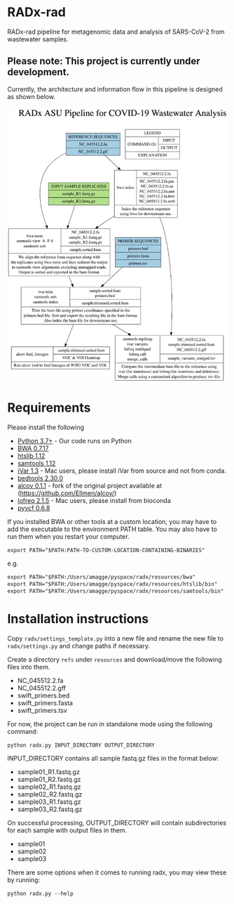 # RADx-rad
RADx-rad pipeline for metagenomic data and analysis of SARS-CoV-2 from wastewater samples.

## Please note: This project is currently under development.

Currently, the architecture and information flow in this pipeline is designed as shown below.

![arch](resources/radx-arch.png)

# Requirements
Please install the following 
* [Python 3.7+](https://www.python.org) - Our code runs on Python
* [BWA 0.7.17](https://github.com/lh3/bwa)
* [htslib 1.12](http://www.htslib.org/download/)
* [samtools 1.12](http://www.htslib.org/download/)
* [iVar 1.3](https://github.com/andersen-lab/ivar) - Mac users, please install iVar from source and not from conda.
* [bedtools 2.30.0](https://bedtools.readthedocs.io/en/latest/content/installation.html)
* [alcov 0.1.1](https://github.com/amagge/alcov/) - fork of the original project available at (https://github.com/Ellmen/alcov/)
* [lofreq 2.1.5](https://github.com/CSB5/lofreq) - Mac users, please install from bioconda
* [pyvcf 0.6.8](https://pyvcf.readthedocs.io/en/latest/)

If you installed BWA or other tools at a custom location, you may have to add the executable to the environment PATH table. You may also have to run them when you restart your computer.  
```
export PATH="$PATH:PATH-TO-CUSTOM-LOCATION-CONTAINING-BINARIES"
```
e.g.
```
export PATH="$PATH:/Users/amagge/pyspace/radx/resources/bwa"
export PATH="$PATH:/Users/amagge/pyspace/radx/resources/htslib/bin"
export PATH="$PATH:/Users/amagge/pyspace/radx/resources/samtools/bin"
```

# Installation instructions
Copy ```radx/settings_template.py``` into a new file and rename the new file to ```radx/settings.py``` and change paths if necessary.

Create a directory ```refs``` under ```resources``` and download/move the following files into them.
* NC_045512.2.fa
* NC_045512.2.gff
* swift_primers.bed
* swift_primers.fasta
* swift_primers.tsv

For now, the project can be run in standalone mode using the following command:
```
python radx.py INPUT_DIRECTORY OUTPUT_DIRECTORY
```

INPUT_DIRECTORY contains all sample fastq.gz files in the format below:
* sample01_R1.fastq.gz
* sample01_R2.fastq.gz
* sample02_R1.fastq.gz
* sample02_R2.fastq.gz
* sample03_R1.fastq.gz
* sample03_R2.fastq.gz


On successful processing, OUTPUT_DIRECTORY will contain subdirectories for each sample with output files in them. 
* sample01
* sample02
* sample03

There are some options when it comes to running radx, you may view these by running:
```
python radx.py --help
```
